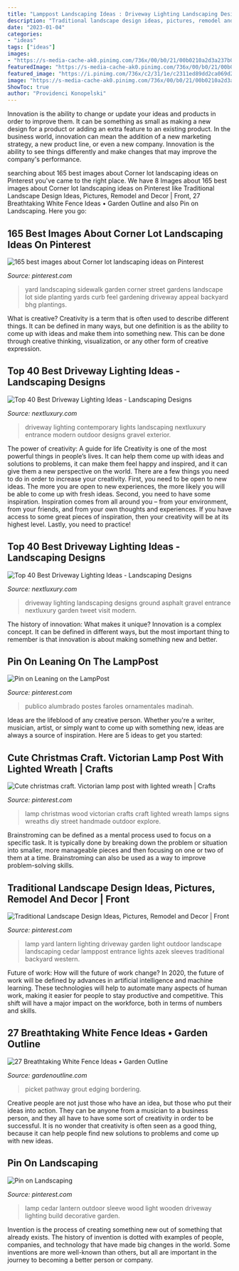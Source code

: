 ```yaml
---
title: "Lamppost Landscaping Ideas : Driveway Lighting Landscaping Designs Ground Asphalt Gravel Entrance Nextluxury Garden Tweet Visit Modern"
description: "Traditional landscape design ideas, pictures, remodel and decor"
date: "2023-01-04"
categories:
- "ideas"
tags: ["ideas"]
images:
- "https://s-media-cache-ak0.pinimg.com/736x/00/b0/21/00b0210a2d3a237b0ffbe57968a71077--front-yard-gardens-small-yards.jpg"
featuredImage: "https://s-media-cache-ak0.pinimg.com/736x/00/b0/21/00b0210a2d3a237b0ffbe57968a71077--front-yard-gardens-small-yards.jpg"
featured_image: "https://i.pinimg.com/736x/c2/31/1e/c2311ed89dd2ca069d21584a4dc271b9--street-lamp-street-lights.jpg"
image: "https://s-media-cache-ak0.pinimg.com/736x/00/b0/21/00b0210a2d3a237b0ffbe57968a71077--front-yard-gardens-small-yards.jpg"
ShowToc: true
author: "Providenci Konopelski"
---
```



Innovation is the ability to change or update your ideas and products in order to improve them. It can be something as small as making a new design for a product or adding an extra feature to an existing product. In the business world, innovation can mean the addition of a new marketing strategy, a new product line, or even a new company. Innovation is the ability to see things differently and make changes that may improve the company's performance.

	

		
searching about 165 best images about Corner lot landscaping ideas on Pinterest you've came to the right place. We have 8 Images about 165 best images about Corner lot landscaping ideas on Pinterest like Traditional Landscape Design Ideas, Pictures, Remodel and Decor | Front, 27 Breathtaking White Fence Ideas • Garden Outline and also Pin on Landscaping. Here you go:
		
    
## 165 Best Images About Corner Lot Landscaping Ideas On Pinterest

<img loading=lazy src="https://s-media-cache-ak0.pinimg.com/736x/00/b0/21/00b0210a2d3a237b0ffbe57968a71077--front-yard-gardens-small-yards.jpg" onerror="this.onerror=null;this.src='https://tse4.mm.bing.net/th?id=OIP.NLnxjIp4zSYvYd3SnUGzOwHaHa&amp;pid=15.1';" alt="165 best images about Corner lot landscaping ideas on Pinterest">

_Source: pinterest.com_

>yard landscaping sidewalk garden corner street gardens landscape lot side planting yards curb feel gardening driveway appeal backyard bhg plantings. 

	

What is creative?
Creativity is a term that is often used to describe different things. It can be defined in many ways, but one definition is as the ability to come up with ideas and make them into something new. This can be done through creative thinking, visualization, or any other form of creative expression.

    
## Top 40 Best Driveway Lighting Ideas - Landscaping Designs

<img loading=lazy src="http://nextluxury.com/wp-content/uploads/contemporary-wood-wall-ideas-for-driveway-lighting.jpg" onerror="this.onerror=null;this.src='https://tse3.mm.bing.net/th?id=OIP.jV4lbBKIoCkGlsap1578jQHaE6&amp;pid=15.1';" alt="Top 40 Best Driveway Lighting Ideas - Landscaping Designs">

_Source: nextluxury.com_

>driveway lighting contemporary lights landscaping nextluxury entrance modern outdoor designs gravel exterior. 

	

The power of creativity: A guide for life
Creativity is one of the most powerful things in people’s lives. It can help them come up with ideas and solutions to problems, it can make them feel happy and inspired, and it can give them a new perspective on the world.
There are a few things you need to do in order to increase your creativity. First, you need to be open to new ideas. The more you are open to new experiences, the more likely you will be able to come up with fresh ideas. Second, you need to have some inspiration. Inspiration comes from all around you – from your environment, from your friends, and from your own thoughts and experiences. If you have access to some great pieces of inspiration, then your creativity will be at its highest level. Lastly, you need to practice!

    
## Top 40 Best Driveway Lighting Ideas - Landscaping Designs

<img loading=lazy src="http://nextluxury.com/wp-content/uploads/in-ground-driveway-lighting-ideas.jpg" onerror="this.onerror=null;this.src='https://tse4.mm.bing.net/th?id=OIP.IO0Gmiw7MaLXJbEJ_8ZbGgHaE7&amp;pid=15.1';" alt="Top 40 Best Driveway Lighting Ideas - Landscaping Designs">

_Source: nextluxury.com_

>driveway lighting landscaping designs ground asphalt gravel entrance nextluxury garden tweet visit modern. 

	

The history of innovation: What makes it unique?
Innovation is a complex concept. It can be defined in different ways, but the most important thing to remember is that innovation is about making something new and better.

    
## Pin On Leaning On The LampPost

<img loading=lazy src="https://i.pinimg.com/736x/c2/31/1e/c2311ed89dd2ca069d21584a4dc271b9--street-lamp-street-lights.jpg" onerror="this.onerror=null;this.src='https://tse4.mm.bing.net/th?id=OIP.IIA4MiigNHJEALzgMaDQ6QHaP-&amp;pid=15.1';" alt="Pin on Leaning on the LampPost">

_Source: pinterest.com_

>publico alumbrado postes faroles ornamentales madinah. 

	

Ideas are the lifeblood of any creative person. Whether you're a writer, musician, artist, or simply want to come up with something new, ideas are always a source of inspiration. Here are 5 ideas to get you started: 

    
## Cute Christmas Craft. Victorian Lamp Post With Lighted Wreath | Crafts

<img loading=lazy src="https://s-media-cache-ak0.pinimg.com/originals/ab/43/e3/ab43e34c6970cf4172c218b37fb129ed.jpg" onerror="this.onerror=null;this.src='https://tse4.mm.bing.net/th?id=OIP.nGLYjfAU_RwJkZoG37K1kwAAAA&amp;pid=15.1';" alt="Cute christmas craft. Victorian lamp post with lighted wreath | Crafts">

_Source: pinterest.com_

>lamp christmas wood victorian crafts craft lighted wreath lamps signs wreaths diy street handmade outdoor explore. 

	

Brainstroming can be defined as a mental process used to focus on a specific task. It is typically done by breaking down the problem or situation into smaller, more manageable pieces and then focusing on one or two of them at a time. Brainstroming can also be used as a way to improve problem-solving skills.

    
## Traditional Landscape Design Ideas, Pictures, Remodel And Decor | Front

<img loading=lazy src="https://i.pinimg.com/originals/54/19/5e/54195ecf4846929f550bce3811501229.jpg" onerror="this.onerror=null;this.src='https://tse4.mm.bing.net/th?id=OIP.yxVJXGOhXpWurmM22JOe5wAAAA&amp;pid=15.1';" alt="Traditional Landscape Design Ideas, Pictures, Remodel and Decor | Front">

_Source: pinterest.com_

>lamp yard lantern lighting driveway garden light outdoor landscape landscaping cedar lamppost entrance lights azek sleeves traditional backyard western. 

	

Future of work: How will the future of work change?
In 2020, the future of work will be defined by advances in artificial intelligence and machine learning. These technologies will help to automate many aspects of human work, making it easier for people to stay productive and competitive. This shift will have a major impact on the workforce, both in terms of numbers and skills.

    
## 27 Breathtaking White Fence Ideas • Garden Outline

<img loading=lazy src="https://www.gardenoutline.com/wp-content/uploads/2017/06/low-white-picket-fence-and-pathway-of-aged-brick-pavers-and-brick-with-white-grout-garden-edging-and-covered-balcony-above-front-porch-with-boxwood-bordering-the-porch.jpg" onerror="this.onerror=null;this.src='https://tse3.mm.bing.net/th?id=OIP.uhIf4XS7P4HIeTzHmQ_2jgHaE7&amp;pid=15.1';" alt="27 Breathtaking White Fence Ideas • Garden Outline">

_Source: gardenoutline.com_

>picket pathway grout edging bordering. 

	

Creative people are not just those who have an idea, but those who put their ideas into action. They can be anyone from a musician to a business person, and they all have to have some sort of creativity in order to be successful. It is no wonder that creativity is often seen as a good thing, because it can help people find new solutions to problems and come up with new ideas.

    
## Pin On Landscaping

<img loading=lazy src="https://i.pinimg.com/originals/d7/88/82/d788824e71682b734c82de12940c95b0.jpg" onerror="this.onerror=null;this.src='https://tse3.mm.bing.net/th?id=OIP.IeNYD7gkcgZHHsr-TauYXwAAAA&amp;pid=15.1';" alt="Pin on Landscaping">

_Source: pinterest.com_

>lamp cedar lantern outdoor sleeve wood light wooden driveway lighting build decorative garden. 

	

Invention is the process of creating something new out of something that already exists. The history of invention is dotted with examples of people, companies, and technology that have made big changes in the world. Some inventions are more well-known than others, but all are important in the journey to becoming a better person or company.

